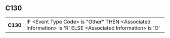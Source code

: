## C130
<table>
 <tr>
  <th>
   C130
  </th>
  <td>
   IF &lt;Event Type Code&gt; is "Other"  THEN &lt;Associated Information&gt; is 'R'  ELSE &lt;Associated Information&gt; is 'O'
  </td>
 </tr>
</table>
